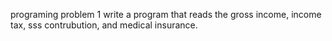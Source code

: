 programing problem 1 
write a program that reads the gross income, income tax, sss contrubution, and medical insurance.
